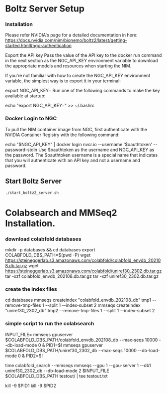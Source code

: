 
# Boltz Server Setup 

### Installation 

Please refer NVIDIA's page for a detailed documentation in here: https://docs.nvidia.com/nim/bionemo/boltz2/latest/getting-started.html#ngc-authentication

Export the API key
Pass the value of the API key to the docker run command in the next section as the NGC_API_KEY environment variable to download the appropriate models and resources when starting the NIM.

If you’re not familiar with how to create the NGC_API_KEY environment variable, the simplest way is to export it in your terminal:

export NGC_API_KEY=<value>
Run one of the following commands to make the key available at startup:


echo "export NGC_API_KEY=<value>" >> ~/.bashrc


### Docker Login to NGC
To pull the NIM container image from NGC, first authenticate with the NVIDIA Container Registry with the following command:

echo "$NGC_API_KEY" | docker login nvcr.io --username '$oauthtoken' --password-stdin
Use $oauthtoken as the username and NGC_API_KEY as the password. The $oauthtoken username is a special name that indicates that you will authenticate with an API key and not a username and password.


## Start Boltz Server

```bash
./start_boltz2_server.sh
```

# Colabsearch and MMSeq2 Installation. 

### download colabfold databases
mkdir -p databases && cd databases
export COLABFOLD_DBS_PATH=$(pwd -P)
wget https://steineggerlab.s3.amazonaws.com/colabfold/colabfold_envdb_202108.db.tar.gz
wget https://steineggerlab.s3.amazonaws.com/colabfold/uniref30_2302.db.tar.gz
tar -xzf colabfold_envdb_202108.db.tar.gz
tar -xzf uniref30_2302.db.tar.gz

### create the index files
cd databases
mmseqs createindex "colabfold_envdb_202108_db" tmp1 --remove-tmp-files 1 --split 1 --index-subset 2
mmseqs createindex "uniref30_2302_db" tmp2 --remove-tmp-files 1 --split 1 --index-subset 2

### simple script to run the colabsearch

INPUT_FILE=
mmseqs gpuserver $COLABFOLD_DBS_PATH/colabfold_envdb_202108_db --max-seqs 10000 --db-load-mode 0 & PID1=$!
mmseqs gpuserver $COLABFOLD_DBS_PATH/uniref30_2302_db --max-seqs 10000 --db-load-mode 0 & PID2=$!

time colabfold_search --mmseqs mmseqs --gpu 1 --gpu-server 1 --db1 uniref30_2302_db --db-load-mode 2 $INPUT_FILE  $COLABFOLD_DBS_PATH testout/ | tee testout.txt

kill -9 $PID1
kill -9 $PID2

